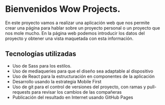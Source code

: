 # Bienvenidos Wow Projects.

En este proyecto vamos a realizar una aplicación web que nos permite crear una página para hablar sobre un proyecto personal o un proyecto que nos mole mucho. En la página web podemos introducir los datos del proyecto y obtener una vista maquetada con esta información.

## Tecnologías utilizadas

- Uso de Sass para los estilos.
- Uso de mediaqueries para que el diseño sea adaptable al dispositivo
- Uso de React para la estructuración en componentes de la aplicación
- Desarrollo usando la estrategia Mobile First
- Uso de git para el control de versiones del proyecto, con ramas y pull-requests para revisar los cambios de las compañeras
- Publicación del resultado en Internet usando GitHub Pages
